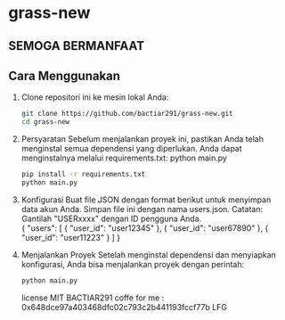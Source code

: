 # grass-new
## SEMOGA BERMANFAAT 
## Cara Menggunakan

1. Clone repositori ini ke mesin lokal Anda:
    ```bash
    git clone https://github.com/bactiar291/grass-new.git
    cd grass-new

    ```

2. Persyaratan
Sebelum menjalankan proyek ini, pastikan Anda telah menginstal semua dependensi yang diperlukan. Anda dapat menginstalnya melalui requirements.txt:
   python main.py
    ```bash
    pip install -r requirements.txt
    python main.py
    ```
3. Konfigurasi
Buat file JSON dengan format berikut untuk menyimpan data akun Anda. Simpan file ini dengan nama users.json.
Catatan: Gantilah "USERxxxx" dengan ID pengguna Anda.   
      {
    "users": [
        {
            "user_id": "user12345"
        },
        {
            "user_id": "user67890"
        },
        {
            "user_id": "user11223"
        }
    ]
}
4. Menjalankan Proyek
Setelah menginstal dependensi dan menyiapkan konfigurasi, Anda bisa menjalankan proyek dengan perintah:
    ```bash
   python main.py

    ```

    license MIT
   BACTIAR291
   coffe for me :
   0x648dce97a403468dfc02c793c2b441193fccf77b
   LFG
    

